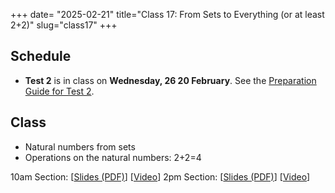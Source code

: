 +++
date= "2025-02-21"
title="Class 17: From Sets to Everything (or at least 2+2)"
slug="class17"
+++

## Schedule

- **Test 2** is in class on **Wednesday, 26 20 February**. See the [Preparation Guide for Test 2](/docs/preptest2.pdf).

## Class

- Natural numbers from sets
- Operations on the natural numbers: 2+2=4


10am Section: [[Slides (PDF)](https://www.dropbox.com/scl/fi/8rc7veuwpafjblsp8pbw3/cs2120-class17-dave.pdf?rlkey=p5p9uyo1gnnkp1l04uj34vhs2&dl=0)] [[Video](https://uva.hosted.panopto.com/Panopto/Pages/Viewer.aspx?id=af672d20-c747-4e6f-b79b-b28b00f74195)] 
2pm Section: [[Slides (PDF)](https://virginia.box.com/s/wo4f8xxc4sry0i1imdsqxpr7e5fb1sed)] [[Video](https://uva.hosted.panopto.com/Panopto/Pages/Viewer.aspx?id=fbf1136a-b72a-46a5-8e11-b28c0022b827)]
